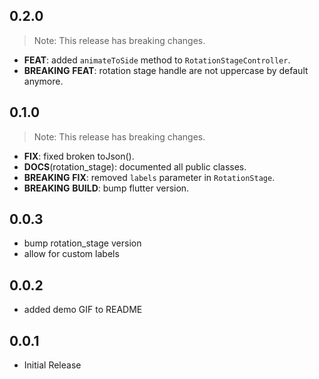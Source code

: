 ## 0.2.0

> Note: This release has breaking changes.

 - **FEAT**: added `animateToSide` method to `RotationStageController`.
 - **BREAKING** **FEAT**: rotation stage handle are not uppercase by default anymore.

## 0.1.0

> Note: This release has breaking changes.

 - **FIX**: fixed broken toJson().
 - **DOCS**(rotation_stage): documented all public classes.
 - **BREAKING** **FIX**: removed `labels` parameter in `RotationStage`.
 - **BREAKING** **BUILD**: bump flutter version.

## 0.0.3
* bump rotation_stage version
* allow for custom labels

## 0.0.2
* added demo GIF to README

## 0.0.1
* Initial Release
